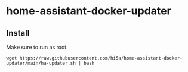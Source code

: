 # home-assistant-docker-updater #

## Install ##

Make sure to run as root.

`wget https://raw.githubusercontent.com/hi5a/home-assistant-docker-updater/main/ha-updater.sh | bash`
